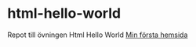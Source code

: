 # html-hello-world
Repot till övningen Html Hello World
<a href="https://maakusj.github.io/html-hello-world"/>Min första hemsida</a>
